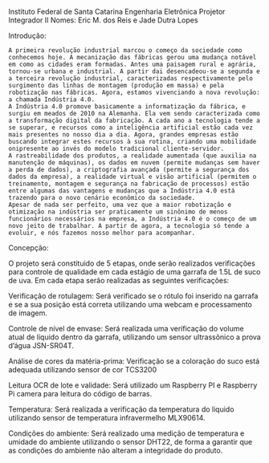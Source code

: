 Instituto Federal de Santa Catarina
Engenharia Eletrônica
Projetor Integrador II
Nomes: Eric M. dos Reis e Jade Dutra Lopes

Introdução:

	A primeira revolução industrial marcou o começo da sociedade como conhecemos hoje. A mecanização das fábricas gerou uma mudança notável em como as cidades eram formadas. Antes uma paisagem rural e agrária, tornou-se urbana e industrial. A partir dai desencadeou-se a segunda e a terceira revolução industrial, caracterizadas respectivamente pelo surgimento das linhas de montagem (produção em massa) e pela robotização nas fábricas. Agora, estamos vivenciando a nova revolução: a chamada Indústria 4.0.
	A Indústria 4.0 promove basicamente a informatização da fábrica, e surgiu em meados de 2010 na Alemanha. Ela vem sendo caracterizada como a transformação digital da fabricação. A cada ano a tecnologia tende a se superar, e recursos como a inteligência artificial estão cada vez mais presentes no nosso dia a dia. Agora, grandes empresas estão buscando integrar estes recursos à sua rotina, criando uma mobilidade onipresente ao invés do modelo tradicional cliente-servidor.
	A rastreabilidade dos produtos, a realidade aumentada (que auxilia na manutenção de máquinas), os dados em nuvem (permite mudanças sem haver a perda de dados), a criptografia avançada (permite a segurança dos dados da empresa), a realidade virtual e visão artificial (permitem o treinamento, montagem e segurança na fabricação de processos) estão entre algumas das vantagens e mudanças que a Indústria 4.0 está trazendo para o novo cenário econômico da sociedade.
	Apesar de nada ser perfeito, uma vez que a maior robotização e otimização na indústria ser praticamente um sinônimo de menos funcionários necessários na empresa, a Indústria 4.0 é o começo de um novo jeito de trabalhar. A partir de agora, a tecnologia só tende a evoluir, e nós fazemos nosso melhor para acompanhar.



Concepção:

O projeto será constituido de 5 etapas, onde serão realizados verificações para controle de qualidade em cada estágio de uma garrafa de 1.5L de suco de uva. Em cada etapa serão realizadas as seguintes verificações:

Verificação de rotulagem:
Será verificado se o rótulo foi inserido na garrafa e se a sua posição está correta utilizando uma webcam e processamento de imagem.

Controle de nível de envase:
Será realizada uma verificação do volume atual de líquido dentro da garrafa, utilizando um sensor ultrassônico a prova d’água JSN-SR04T.

Análise de cores da matéria-prima:
Verificação se a coloração do suco está adequada utilizando sensor de cor TCS3200

Leitura OCR de lote e validade:
Será utilizado um Raspberry PI e Raspberry Pi camera para leitura do código de barras.

Temperatura:
Será realizada a verificação da temperatura do liquido utilizando sensor de temperatura infravermelho MLX90614. 

Condições do ambiente:
Será realizado uma medição de temperatura e umidade do ambiente utilizando o sensor DHT22, de forma a garantir que as condições do ambiente não alteram a integridade do produto.


	
